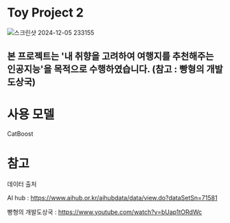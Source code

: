 # Toy Project 2
![스크린샷 2024-12-05 233155](https://github.com/user-attachments/assets/04f5d15f-664e-48ae-b301-e388fbe6456e)

## 본 프로젝트는 '내 취향을 고려하여 여행지를 추천해주는 인공지능'을 목적으로 수행하였습니다. (참고 : 빵형의 개발도상국)

# 사용 모델

CatBoost

# 참고

데이터 출처

AI hub : https://www.aihub.or.kr/aihubdata/data/view.do?dataSetSn=71581

빵형의 개발도상국 : https://www.youtube.com/watch?v=bUap1tORdWc
